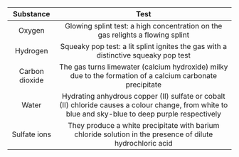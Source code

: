 |  Substance   |                                                                       Test                                                                        |
|:------------:|:-------------------------------------------------------------------------------------------------------------------------------------------------:|
|    Oxygen    |Glowing splint test: a high concentration on the gas relights a flowing splint|
|   Hydrogen   |Squeaky pop test: a lit splint ignites the gas with a distinctive squeaky pop test|
|Carbon dioxide|The gas turns limewater (calcium hydroxide) milky due to the formation of a calcium carbonate precipitate|
|    Water     |Hydrating anhydrous copper (II) sulfate or cobalt (II) chloride causes a colour change, from white to blue and sky-blue to deep purple respectively|
| Sulfate ions |They produce a white precipitate with barium chloride solution in the presence of dilute hydrochloric acid|
